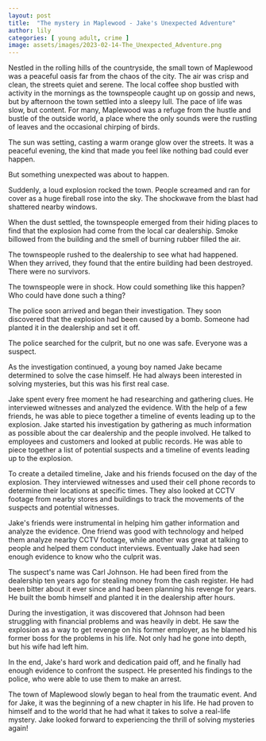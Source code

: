 ```yaml
---
layout: post
title:  "The mystery in Maplewood - Jake's Unexpected Adventure"
author: lily
categories: [ young adult, crime ]
image: assets/images/2023-02-14-The_Unexpected_Adventure.png
---
```



Nestled in the rolling hills of the countryside, the small town of Maplewood was a peaceful oasis far from the chaos of the city. The air was crisp and clean, the streets quiet and serene. The local coffee shop bustled with activity in the mornings as the townspeople caught up on gossip and news, but by afternoon the town settled into a sleepy lull. The pace of life was slow, but content. For many, Maplewood was a refuge from the hustle and bustle of the outside world, a place where the only sounds were the rustling of leaves and the occasional chirping of birds. 

The sun was setting, casting a warm orange glow over the streets. It was a peaceful evening, the kind that made you feel like nothing bad could ever happen.

But something unexpected was about to happen.

Suddenly, a loud explosion rocked the town. People screamed and ran for cover as a huge fireball rose into the sky. The shockwave from the blast had shattered nearby windows.

When the dust settled, the townspeople emerged from their hiding places to find that the explosion had come from the local car dealership. Smoke billowed from the building and the smell of burning rubber filled the air.

The townspeople rushed to the dealership to see what had happened. When they arrived, they found that the entire building had been destroyed. There were no survivors.

The townspeople were in shock. How could something like this happen? Who could have done such a thing?

The police soon arrived and began their investigation. They soon discovered that the explosion had been caused by a bomb. Someone had planted it in the dealership and set it off.

The police searched for the culprit, but no one was safe. Everyone was a suspect.

As the investigation continued, a young boy named Jake became determined to solve the case himself. He had always been interested in solving mysteries, but this was his first real case.

Jake spent every free moment he had researching and gathering clues. He interviewed witnesses and analyzed the evidence. With the help of a few friends, he was able to piece together a timeline of events leading up to the explosion. Jake started his investigation by gathering as much information as possible about the car dealership and the people involved. He talked to employees and customers and looked at public records. He was able to piece together a list of potential suspects and a timeline of events leading up to the explosion.

To create a detailed timeline, Jake and his friends focused on the day of the explosion. They interviewed witnesses and used their cell phone records to determine their locations at specific times. They also looked at CCTV footage from nearby stores and buildings to track the movements of the suspects and potential witnesses.

Jake's friends were instrumental in helping him gather information and analyze the evidence. One friend was good with technology and helped them analyze nearby CCTV footage, while another was great at talking to people and helped them conduct interviews. Eventually Jake had seen enough evidence to know who the culprit was.

The suspect's name was Carl Johnson. He had been fired from the dealership ten years ago for stealing money from the cash register. He had been bitter about it ever since and had been planning his revenge for years. He built the bomb himself and planted it in the dealership after hours.

During the investigation, it was discovered that Johnson had been struggling with financial problems and was heavily in debt. He saw the explosion as a way to get revenge on his former employer, as he blamed his former boss for the problems in his life. Not only had he gone into depth, but his wife had left him.

In the end, Jake's hard work and dedication paid off, and he finally had enough evidence to confront the suspect. He presented his findings to the police, who were able to use them to make an arrest.

The town of Maplewood slowly began to heal from the traumatic event. And for Jake, it was the beginning of a new chapter in his life. He had proven to himself and to the world that he had what it takes to solve a real-life mystery. Jake looked forward to experiencing the thrill of solving mysteries again!
